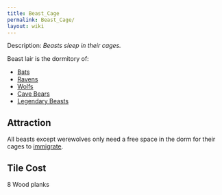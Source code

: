 ```yaml
---
title: Beast_Cage
permalink: Beast_Cage/
layout: wiki
---
```


Description: *Beasts sleep in their cages.*

Beast lair is the dormitory of:

-   [Bats](Bat "wikilink")
-   [Ravens](Raven "wikilink")
-   [Wolfs](Wolf "wikilink")
-   [Cave Bears](Cave_Bear "wikilink")
-   [Legendary Beasts](Legendary_Beast "wikilink")

Attraction
----------

All beasts except werewolves only need a free space in the dorm for
their cages to [immigrate](Immigration "wikilink").

Tile Cost
---------

8 Wood planks
